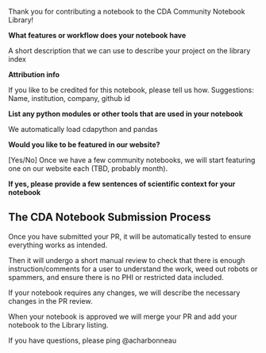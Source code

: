 Thank you for contributing a notebook to the CDA Community Notebook Library!

**What features or workflow does your notebook have**

A short description that we can use to describe your project on the library index

**Attribution info**

If you like to be credited for this notebook, please tell us how. Suggestions: Name, institution, company, github id

**List any python modules or other tools that are used in your notebook**

We automatically load cdapython and pandas

**Would you like to be featured in our website?**

[Yes/No] Once we have a few community notebooks, we will start featuring one on our website each (TBD, probably month).

**If yes, please provide a few sentences of scientific context for your notebook**


## The CDA Notebook Submission Process

Once you have submitted your PR, it will be automatically tested to ensure everything works as intended. 

Then it will undergo a short manual review to check that there is enough instruction/comments for a user to understand the work, weed out robots or spammers, and ensure there is no PHI or restricted data included. 

If your notebook requires any changes, we will describe the necessary changes in the PR review. 

When your notebook is approved we will merge your PR and add your notebook to the Library listing.

If you have questions, please ping @acharbonneau
